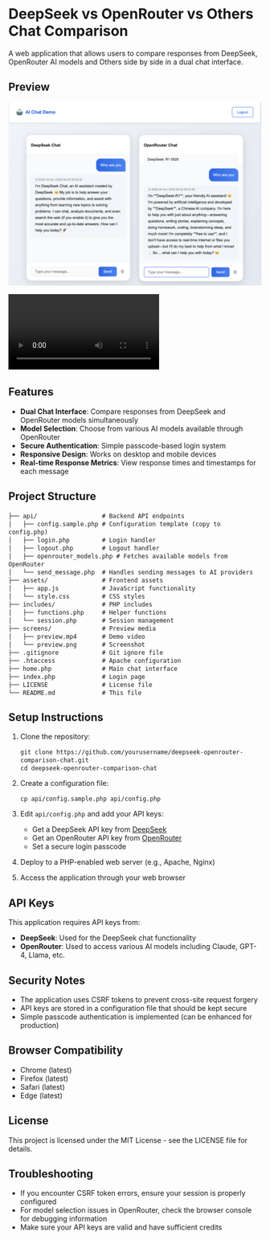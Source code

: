 # DeepSeek vs OpenRouter vs Others Chat Comparison

A web application that allows users to compare responses from DeepSeek, OpenRouter AI models and Others side by side in a dual chat interface.

## Preview

![Application Preview](screens/preview.png)

<video src="screens/preview.mp4" controls="controls" style="max-width: 730px;">
</video>

## Features

- **Dual Chat Interface**: Compare responses from DeepSeek and OpenRouter models simultaneously
- **Model Selection**: Choose from various AI models available through OpenRouter
- **Secure Authentication**: Simple passcode-based login system
- **Responsive Design**: Works on desktop and mobile devices
- **Real-time Response Metrics**: View response times and timestamps for each message

## Project Structure

```
├── api/                  # Backend API endpoints
│   ├── config.sample.php # Configuration template (copy to config.php)
│   ├── login.php         # Login handler
│   ├── logout.php        # Logout handler
│   ├── openrouter_models.php # Fetches available models from OpenRouter
│   └── send_message.php  # Handles sending messages to AI providers
├── assets/               # Frontend assets
│   ├── app.js            # JavaScript functionality
│   └── style.css         # CSS styles
├── includes/             # PHP includes
│   ├── functions.php     # Helper functions
│   └── session.php       # Session management
├── screens/              # Preview media
│   ├── preview.mp4       # Demo video
│   └── preview.png       # Screenshot
├── .gitignore            # Git ignore file
├── .htaccess             # Apache configuration
├── home.php              # Main chat interface
├── index.php             # Login page
├── LICENSE               # License file
└── README.md             # This file
```

## Setup Instructions

1. Clone the repository:
   ```
   git clone https://github.com/yourusername/deepseek-openrouter-comparison-chat.git
   cd deepseek-openrouter-comparison-chat
   ```

2. Create a configuration file:
   ```
   cp api/config.sample.php api/config.php
   ```

3. Edit `api/config.php` and add your API keys:
   - Get a DeepSeek API key from [DeepSeek](https://platform.deepseek.com/)
   - Get an OpenRouter API key from [OpenRouter](https://openrouter.ai/)
   - Set a secure login passcode

4. Deploy to a PHP-enabled web server (e.g., Apache, Nginx)

5. Access the application through your web browser

## API Keys

This application requires API keys from:

- **DeepSeek**: Used for the DeepSeek chat functionality
- **OpenRouter**: Used to access various AI models including Claude, GPT-4, Llama, etc.

## Security Notes

- The application uses CSRF tokens to prevent cross-site request forgery
- API keys are stored in a configuration file that should be kept secure
- Simple passcode authentication is implemented (can be enhanced for production)

## Browser Compatibility

- Chrome (latest)
- Firefox (latest)
- Safari (latest)
- Edge (latest)

## License

This project is licensed under the MIT License - see the LICENSE file for details.

## Troubleshooting

- If you encounter CSRF token errors, ensure your session is properly configured
- For model selection issues in OpenRouter, check the browser console for debugging information
- Make sure your API keys are valid and have sufficient credits
